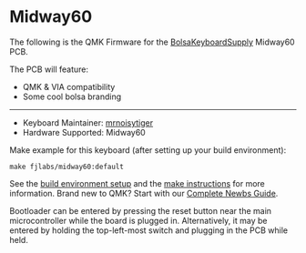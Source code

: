 # Midway60

The following is the QMK Firmware for the [BolsaKeyboardSupply](https://www.bolsakeyboardsupply.com) Midway60 PCB. 

The PCB will feature:
* QMK & VIA compatibility
* Some cool bolsa branding
 
---

* Keyboard Maintainer: [mrnoisytiger](https://github.com/mrnoisytiger)
* Hardware Supported: Midway60

Make example for this keyboard (after setting up your build environment):

    make fjlabs/midway60:default

See the [build environment setup](https://docs.qmk.fm/#/getting_started_build_tools) and the [make instructions](https://docs.qmk.fm/#/getting_started_make_guide) for more information. Brand new to QMK? Start with our [Complete Newbs Guide](https://docs.qmk.fm/#/newbs).

Bootloader can be entered by pressing the reset button near the main microcontroller while the board is plugged in. Alternatively, it may be entered by holding the top-left-most switch and plugging in the PCB while held.

